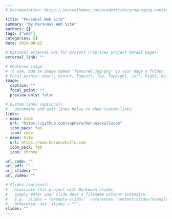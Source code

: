 ```yaml
---
# Documentation: https://sourcethemes.com/academic/docs/managing-content/

title: "Personal Web Site"
summary: "My Personal Web Site"
authors: []
tags: ["web"]
categories: []
date: 2019-08-01

# Optional external URL for project (replaces project detail page).
external_link: ""

# Featured image
# To use, add an image named `featured.jpg/png` to your page's folder.
# Focal points: Smart, Center, TopLeft, Top, TopRight, Left, Right, BottomLeft, Bottom, BottomRight.
image:
  caption: ""
  focal_point: ""
  preview_only: false

# Custom links (optional).
#   Uncomment and edit lines below to show custom links.
links:
- name: Code
  url: "https://github.com/suphero/harunsokullucom"
  icon_pack: fas
  icon: code
- name: Site
  url: https://www.harunsokullu.com
  icon_pack: fab
  icon: chrome

url_code: ""
url_pdf: ""
url_slides: ""
url_video: ""

# Slides (optional).
#   Associate this project with Markdown slides.
#   Simply enter your slide deck's filename without extension.
#   E.g. `slides = "example-slides"` references `content/slides/example-slides.md`.
#   Otherwise, set `slides = ""`.
slides: ""
---
```

